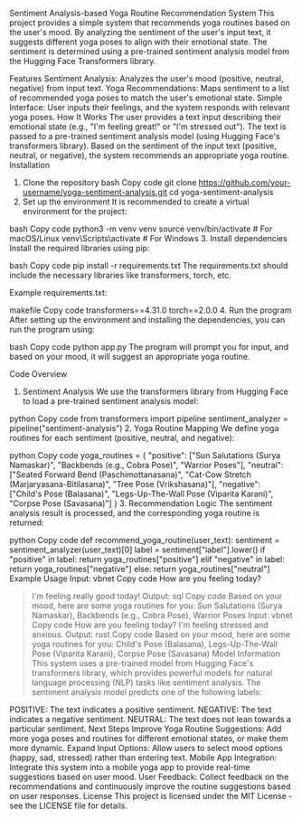 Sentiment Analysis-based Yoga Routine Recommendation System
This project provides a simple system that recommends yoga routines based on the user's mood. By analyzing the sentiment of the user's input text, it suggests different yoga poses to align with their emotional state. The sentiment is determined using a pre-trained sentiment analysis model from the Hugging Face Transformers library.

Features
Sentiment Analysis: Analyzes the user's mood (positive, neutral, negative) from input text.
Yoga Recommendations: Maps sentiment to a list of recommended yoga poses to match the user's emotional state.
Simple Interface: User inputs their feelings, and the system responds with relevant yoga poses.
How It Works
The user provides a text input describing their emotional state (e.g., "I'm feeling great!" or "I'm stressed out").
The text is passed to a pre-trained sentiment analysis model (using Hugging Face's transformers library).
Based on the sentiment of the input text (positive, neutral, or negative), the system recommends an appropriate yoga routine.
Installation
1. Clone the repository
bash
Copy code
git clone https://github.com/your-username/yoga-sentiment-analysis.git
cd yoga-sentiment-analysis
2. Set up the environment
It is recommended to create a virtual environment for the project:

bash
Copy code
python3 -m venv venv
source venv/bin/activate  # For macOS/Linux
venv\Scripts\activate  # For Windows
3. Install dependencies
Install the required libraries using pip:

bash
Copy code
pip install -r requirements.txt
The requirements.txt should include the necessary libraries like transformers, torch, etc.

Example requirements.txt:

makefile
Copy code
transformers==4.31.0
torch==2.0.0
4. Run the program
After setting up the environment and installing the dependencies, you can run the program using:

bash
Copy code
python app.py
The program will prompt you for input, and based on your mood, it will suggest an appropriate yoga routine.

Code Overview
1. Sentiment Analysis
We use the transformers library from Hugging Face to load a pre-trained sentiment analysis model:

python
Copy code
from transformers import pipeline
sentiment_analyzer = pipeline("sentiment-analysis")
2. Yoga Routine Mapping
We define yoga routines for each sentiment (positive, neutral, and negative):

python
Copy code
yoga_routines = {
    "positive": ["Sun Salutations (Surya Namaskar)", "Backbends (e.g., Cobra Pose)", "Warrior Poses"],
    "neutral": ["Seated Forward Bend (Paschimottanasana)", "Cat-Cow Stretch (Marjaryasana-Bitilasana)", "Tree Pose (Vrikshasana)"],
    "negative": ["Child's Pose (Balasana)", "Legs-Up-The-Wall Pose (Viparita Karani)", "Corpse Pose (Savasana)"]
}
3. Recommendation Logic
The sentiment analysis result is processed, and the corresponding yoga routine is returned:

python
Copy code
def recommend_yoga_routine(user_text):
    sentiment = sentiment_analyzer(user_text)[0]
    label = sentiment["label"].lower()
    if "positive" in label:
        return yoga_routines["positive"]
    elif "negative" in label:
        return yoga_routines["negative"]
    else:
        return yoga_routines["neutral"]
Example Usage
Input:
vbnet
Copy code
How are you feeling today?
> I'm feeling really good today!
Output:
sql
Copy code
Based on your mood, here are some yoga routines for you:
Sun Salutations (Surya Namaskar), Backbends (e.g., Cobra Pose), Warrior Poses
Input:
vbnet
Copy code
How are you feeling today?
> I'm feeling stressed and anxious.
Output:
rust
Copy code
Based on your mood, here are some yoga routines for you:
Child's Pose (Balasana), Legs-Up-The-Wall Pose (Viparita Karani), Corpse Pose (Savasana)
Model Information
This system uses a pre-trained model from Hugging Face's transformers library, which provides powerful models for natural language processing (NLP) tasks like sentiment analysis. The sentiment analysis model predicts one of the following labels:

POSITIVE: The text indicates a positive sentiment.
NEGATIVE: The text indicates a negative sentiment.
NEUTRAL: The text does not lean towards a particular sentiment.
Next Steps
Improve Yoga Routine Suggestions: Add more yoga poses and routines for different emotional states, or make them more dynamic.
Expand Input Options: Allow users to select mood options (happy, sad, stressed) rather than entering text.
Mobile App Integration: Integrate this system into a mobile yoga app to provide real-time suggestions based on user mood.
User Feedback: Collect feedback on the recommendations and continuously improve the routine suggestions based on user responses.
License
This project is licensed under the MIT License - see the LICENSE file for details.

